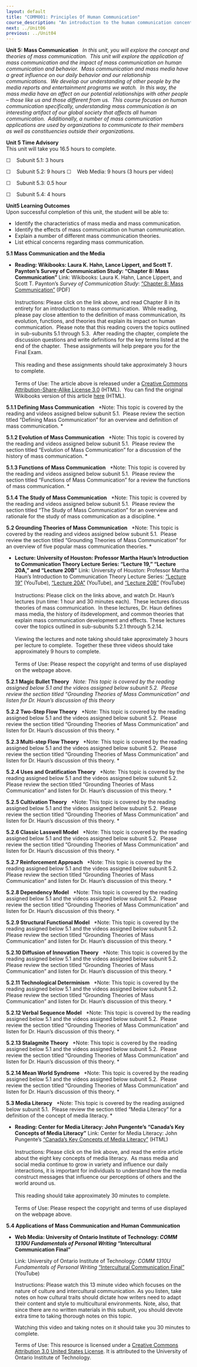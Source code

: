 ```yaml
---
layout: default
title: "COMM001: Principles Of Human Communication"
course_description: "An introduction to the human communication concentration in the communications major. This course will introduce you to communication principles, common communication practices, and a selection of theories to better understand the communication transactions that you experience in your daily life."
next: ../Unit06
previous: ../Unit04
---
```

**Unit 5: Mass Communication** <span id="5"></span> 
*In this unit, you will explore the concept and theories of mass
communication.  This unit will explore the application of mass
communication and the impact of mass communication on human
communication and behavior.  Mass communication and mass media have a
great influence on our daily behavior and our relationship
communications.  We develop our understanding of other people by the
media reports and entertainment programs we watch.  In this way, the
mass media have an affect on our potential relationships with other
people – those like us and those different from us.  This course focuses
on human communication specifically, understanding mass communication is
an interesting artifact of our global society that affects all human
communication.  Additionally, a number of mass communication
applications are used by organizations to communicate to their members
as well as constituencies outside their organizations.*

**Unit 5 Time Advisory**  
This unit will take you 16.5 hours to complete.  
  
 ☐    Subunit 5.1: 3 hours  
  
 ☐    Subunit 5.2: 9 hours
<span id="cke_bm_551S" style="display: none; "> </span>☐    Web Media: 9
hours (3 hours per video)

☐    Subunit 5.3: 0.5 hour  
  
 ☐    Subunit 5.4: 4 hours

**Unit5 Learning Outcomes**  
Upon successful completion of this unit, the student will be able to:  
-   Identify the characteristics of mass media and mass communication.
-   Identify the effects of mass communication on human communication.
-   Explain a number of different mass communication theories.
-   List ethical concerns regarding mass communication.

**5.1 Mass Communication and the Media** <span id="5.1"></span> 
-   **Reading: Wikibooks: Laura K. Hahn, Lance Lippert, and Scott T.
    Paynton’s Survey of Communication Study: “Chapter 8: Mass
    Communication”**
    Link: Wikibooks: Laura K. Hahn, Lance Lippert, and Scott T.
    Paynton’s *Survey of Communication Study*: [“Chapter 8: Mass
    Communication”](http://www.saylor.org/site/wp-content/uploads/2012/05/COMM001_Wikibooks_-Survey-of-Communication-Study_Chapter-8_5.11.2012.pdf)
    (PDF)  
        
     Instructions: Please click on the link above, and read Chapter 8 in
    its entirety for an introduction to mass communication.  While
    reading, please pay close attention to the definition of mass
    communication, its evolution, functions, and theories that explain
    its impact on human communication.  Please note that this reading
    covers the topics outlined in sub-subunits 5.1 through 5.3.  After
    reading the chapter, complete the discussion questions and write
    definitions for the key terms listed at the end of the chapter.
     These assignments will help prepare you for the Final Exam.  
        
     This reading and these assignments should take approximately 3
    hours to complete.  
        
     Terms of Use: The article above is released under a [Creative
    Commons Attribution-Share-Alike License
    3.0](http://creativecommons.org/licenses/by-sa/3.0/us/) (HTML).  You
    can find the original Wikibooks version of this
    article [here](http://en.wikibooks.org/wiki/Survey_of_Communication_Study/Chapter_8_-_Mass_Communication) (HTML).

**5.1.1 Defining Mass Communication** <span id="5.1.1"></span> 
*Note: This topic is covered by the reading and videos assigned below
subunit 5.1.  Please review the section titled “Defining Mass
Communication” for an overview and definition of mass communication. *

**5.1.2 Evolution of Mass Communication** <span id="5.1.2"></span> 
*Note: This topic is covered by the reading and videos assigned below
subunit 5.1.  Please review the section titled “Evolution of Mass
Communication” for a discussion of the history of mass communication. *

**5.1.3 Functions of Mass Communication** <span id="5.1.3"></span> 
*Note: This topic is covered by the reading and videos assigned below
subunit 5.1.  Please review the section titled “Functions of Mass
Communication” for a review the functions of mass communication. *

**5.1.4 The Study of Mass Communication** <span id="5.1.4"></span> 
*Note: This topic is covered by the reading and videos assigned below
subunit 5.1.  Please review the section titled “The Study of Mass
Communication” for an overview and rationale for the study of mass
communication as a discipline. *

**5.2 Grounding Theories of Mass Communication** <span id="5.2"></span> 
*Note: This topic is covered by the reading and videos assigned below
subunit 5.1.  Please review the section titled “Grounding Theories of
Mass Communication” for an overview of five popular mass communication
theories. *

-   **Lecture: University of Houston: Professor Martha Haun’s
    Introduction to Communication Theory Lecture Series: “Lecture 19,”
    “Lecture 20A,” and “Lecture 20B”**
    Link: University of Houston: Professor Martha Haun’s Introduction to
    Communication Theory Lecture Series: [“Lecture
    19”](http://freevideolectures.com/Course/2590/Introduction-to-Communication-Theory/19)
    (YouTube), [“Lecture
    20A”](http://freevideolectures.com/Course/2590/Introduction-to-Communication-Theory/20A)
    (YouTube), and [“Lecture
    20B”](http://freevideolectures.com/Course/2590/Introduction-to-Communication-Theory/20B)
    (YouTube)  
        
     Instructions: Please click on the links above, and watch Dr. Haun’s
    lectures (run time: 1 hour and 30 minutes each).  These lectures
    discuss theories of mass communication.  In these lectures, Dr. Haun
    defines mass media, the history of itsdevelopment, and common
    theories that explain mass communication development and effects.
    These lectures cover the topics outlined in sub-subunits 5.2.1
    through 5.2.14.  
        
     Viewing the lectures and note taking should take approximately 3
    hours per lecture to complete.  Together these three videos should
    take approximately 9 hours to complete.  
        
     Terms of Use: Please respect the copyright and terms of use
    displayed on the webpage above.

**5.2.1 Magic Bullet Theory** <span id="5.2.1"></span> 
*Note: This topic is covered by the reading assigned below 5.1 and the
videos assigned below subunit 5.2.  Please review the section titled
“Grounding Theories of Mass Communication” and listen for Dr. Haun’s
discussion of this theory*

**5.2.2 Two-Step Flow Theory** <span id="5.2.2"></span> 
*Note: This topic is covered by the reading assigned below 5.1 and the
videos assigned below subunit 5.2.  Please review the section titled
“Grounding Theories of Mass Communication” and listen for Dr. Haun’s
discussion of this theory. *

**5.2.3 Multi-step Flow Theory** <span id="5.2.3"></span> 
*Note: This topic is covered by the reading assigned below 5.1 and the
videos assigned below subunit 5.2.  Please review the section titled
“Grounding Theories of Mass Communication” and listen for Dr. Haun’s
discussion of this theory. *

**5.2.4 Uses and Gratification Theory** <span id="5.2.4"></span> 
*Note: This topic is covered by the reading assigned below 5.1 and the
videos assigned below subunit 5.2.  Please review the section titled
“Grounding Theories of Mass Communication” and listen for Dr. Haun’s
discussion of this theory. *

**5.2.5 Cultivation Theory** <span id="5.2.5"></span> 
*Note: This topic is covered by the reading assigned below 5.1 and the
videos assigned below subunit 5.2.  Please review the section titled
“Grounding Theories of Mass Communication” and listen for Dr. Haun’s
discussion of this theory. *

**5.2.6 Classic Lasswell Model** <span id="5.2.6"></span> 
*Note: This topic is covered by the reading assigned below 5.1 and the
videos assigned below subunit 5.2.  Please review the section titled
“Grounding Theories of Mass Communication” and listen for Dr. Haun’s
discussion of this theory. *

**5.2.7 Reinforcement Approach** <span id="5.2.7"></span> 
*Note: This topic is covered by the reading assigned below 5.1 and the
videos assigned below subunit 5.2.  Please review the section titled
“Grounding Theories of Mass Communication” and listen for Dr. Haun’s
discussion of this theory. *

**5.2.8 Dependency Model** <span id="5.2.8"></span> 
*Note: This topic is covered by the reading assigned below 5.1 and the
videos assigned below subunit 5.2.  Please review the section titled
“Grounding Theories of Mass Communication” and listen for Dr. Haun’s
discussion of this theory. *

**5.2.9 Structural Functional Model** <span id="5.2.9"></span> 
*Note: This topic is covered by the reading assigned below 5.1 and the
videos assigned below subunit 5.2.  Please review the section titled
“Grounding Theories of Mass Communication” and listen for Dr. Haun’s
discussion of this theory. *

**5.2.10 Diffusion of Innovation Theory** <span id="5.2.10"></span> 
*Note: This topic is covered by the reading assigned below 5.1 and the
videos assigned below subunit 5.2.  Please review the section titled
“Grounding Theories of Mass Communication” and listen for Dr. Haun’s
discussion of this theory. *

**5.2.11 Technological Determinism** <span id="5.2.11"></span> 
*Note: This topic is covered by the reading assigned below 5.1 and the
videos assigned below subunit 5.2.  Please review the section titled
“Grounding Theories of Mass Communication” and listen for Dr. Haun’s
discussion of this theory. *

**5.2.12 Verbal Sequence Model** <span id="5.2.12"></span> 
*Note: This topic is covered by the reading assigned below 5.1 and the
videos assigned below subunit 5.2.  Please review the section titled
“Grounding Theories of Mass Communication” and listen for Dr. Haun’s
discussion of this theory. *

**5.2.13 Stalagmite Theory** <span id="5.2.13"></span> 
*Note: This topic is covered by the reading assigned below 5.1 and the
videos assigned below subunit 5.2.  Please review the section titled
“Grounding Theories of Mass Communication” and listen for Dr. Haun’s
discussion of this theory. *

**5.2.14 Mean World Syndrome** <span id="5.2.14"></span> 
*Note: This topic is covered by the reading assigned below 5.1 and the
videos assigned below subunit 5.2.  Please review the section titled
“Grounding Theories of Mass Communication” and listen for Dr. Haun’s
discussion of this theory. *

**5.3 Media Literacy** <span id="5.3"></span> 
*Note: This topic is covered by the reading assigned below subunit 5.1. 
Please review the section titled “Media Literacy” for a definition of
the concept of media literacy. *

-   **Reading: Center for Media Literacy: John Pungente’s “Canada’s Key
    Concepts of Media Literacy”**
    Link: Center for Media Literacy: John Pungente’s [“Canada’s Key
    Concepts of Media
    Literacy”](http://www.medialit.org/reading-room/canadas-key-concepts-media-literacy)
    (HTML)  
        
     Instructions: Please click on the link above, and read the entire
    article about the eight key concepts of media literacy.  As mass
    media and social media continue to grow in variety and influence our
    daily interactions, it is important for individuals to understand
    how the media construct messages that influence our perceptions of
    others and the world around us.  
        
     This reading should take approximately 30 minutes to complete.  
        
     Terms of Use: Please respect the copyright and terms of use
    displayed on the webpage above.

**5.4 Applications of Mass Communication and Human Communication** <span
id="5.4"></span> 
-   **Web Media: University of Ontario Institute of Technology: *COMM
    1310U Fundamentals of Personal Writing* “Intercultural Communication
    Final”**

    Link: University of Ontario Institute of Technology: *COMM 1310U
    Fundamentals of Personal Writing* [“Intercultural Communication
    Final”](http://www.youtube.com/watch?v=eHQlC0bvPcs) (YouTube)

    Instructions: Please watch this 13 minute video which focuses on the
    nature of culture and intercultural communication. As you listen,
    take notes on how cultural traits should dictate how writers need to
    adapt their content and style to multicultural environments. Note,
    also, that since there are no written materials in this subunit, you
    should devote extra time to taking thorough notes on this topic.

    Watching this video and taking notes on it should take you 30
    minutes to complete.

    Terms of Use: This resource is licensed under a [Creative Commons
    Attribution 3.0 United States
    License](http://creativecommons.org/licenses/by/3.0/us/). It is
    attributed to the University of Ontario Institute of Technology.


